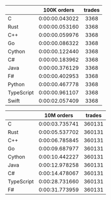 ||100K orders|trades|
-|:-:|:-:|
|C|0:00:00.043022|3368|
|Rust|0:00:00.053160|3368|
|C++|0:00:00.059976|3368|
|Go|0:00:00.086322|3368|
|Cython|0:00:00.122440|3368|
|C#|0:00:00.183962|3368|
|Java|0:00:00.376129|3368|
|F#|0:00:00.402953|3368|
|Python|0:00:00.467778|3368|
|TypeScript|0:00:00.961107|3368|
|Swift|0:00:02.057409|3368|


||10M orders|trades|
-|:-:|:-:|
|C|0:00:03.735741|360131|
|Rust|0:00:05.537702|360131|
|C++|0:00:06.785845|360131|
|Go|0:00:09.687977|360131|
|Cython|0:00:10.442227|360131|
|Java|0:00:12.978258|360131|
|C#|0:00:14.478067|360131|
|TypeScript|0:00:28.731660|360131|
|F#|0:00:31.773959|360131|



